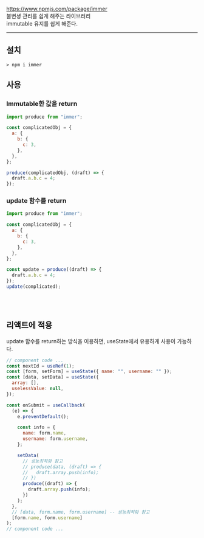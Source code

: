 https://www.npmjs.com/package/immer <br>
불변셩 관리를 쉽게 해주는 라이브러리 <br>
immutable 유지를 쉽게 해준다.

---

## 설치

```
> npm i immer
```

## 사용

### Immutable한 값을 return

```js
import produce from "immer";

const complicatedObj = {
  a: {
    b: {
      c: 3,
    },
  },
};

produce(complicatedObj, (draft) => {
  draft.a.b.c = 4;
});
```

### update 함수를 return

```js
import produce from "immer";

const complicatedObj = {
  a: {
    b: {
      c: 3,
    },
  },
};

const update = produce((draft) => {
  draft.a.b.c = 4;
});
update(complicated);
```

<br><br>

## 리액트에 적용

update 함수를 return하는 방식을 이용하면, useState에서 유용하게 사용이 가능하다.

```js
// component code ...
const nextId = useRef(1);
const [form, setForm] = useState({ name: "", username: "" });
const [data, setData] = useState({
  array: [],
  uselessValue: null,
});

const onSubmit = useCallback(
  (e) => {
    e.preventDefault();

    const info = {
      name: form.name,
      username: form.username,
    };

    setData(
      // 성능최적화 참고
      // produce(data, (draft) => {
      //   draft.array.push(info);
      // })
      produce((draft) => {
        draft.array.push(info);
      })
    );
  },
  // [data, form.name, form.username] -- 성능최적화 참고
  [form.name, form.username]
);
// component code ...
```
